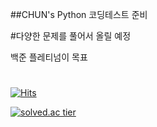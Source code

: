 ##CHUN's Python 코딩테스트 준비 



#다양한 문제를 풀어서 올릴 예정 




백준 플레티넘이 목표
#
#
#
[![Hits](https://hits.seeyoufarm.com/api/count/incr/badge.svg?url=https%3A%2F%2Fgithub.com%2Fchuneeeee%2Fpython_study&count_bg=%235ABBE1&title_bg=%23555555&icon=python.svg&icon_color=%23FAFDC5&title=HI&edge_flat=false)](https://hits.seeyoufarm.com)

[![solved.ac tier](http://mazassumnida.wtf/api/generate_badge?boj=kinetic27)](https://solved.ac/charie96)




